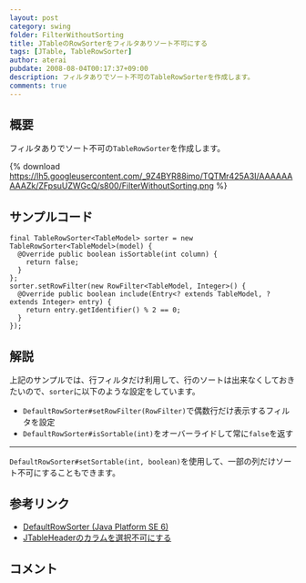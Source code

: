 ```yaml
---
layout: post
category: swing
folder: FilterWithoutSorting
title: JTableのRowSorterをフィルタありソート不可にする
tags: [JTable, TableRowSorter]
author: aterai
pubdate: 2008-08-04T00:17:37+09:00
description: フィルタありでソート不可のTableRowSorterを作成します。
comments: true
---
```

## 概要
フィルタありでソート不可の`TableRowSorter`を作成します。

{% download https://lh5.googleusercontent.com/_9Z4BYR88imo/TQTMr425A3I/AAAAAAAAAZk/ZFpsuUZWGcQ/s800/FilterWithoutSorting.png %}

## サンプルコード
<pre class="prettyprint"><code>final TableRowSorter&lt;TableModel&gt; sorter = new TableRowSorter&lt;TableModel&gt;(model) {
  @Override public boolean isSortable(int column) {
    return false;
  }
};
sorter.setRowFilter(new RowFilter&lt;TableModel, Integer&gt;() {
  @Override public boolean include(Entry&lt;? extends TableModel, ? extends Integer&gt; entry) {
    return entry.getIdentifier() % 2 == 0;
  }
});
</code></pre>

## 解説
上記のサンプルでは、行フィルタだけ利用して、行のソートは出来なくしておきたいので、`sorter`に以下のような設定をしています。

- `DefaultRowSorter#setRowFilter(RowFilter)`で偶数行だけ表示するフィルタを設定
- `DefaultRowSorter#isSortable(int)`をオーバーライドして常に`false`を返す

<!-- dummy comment line for breaking list -->

- - - -
`DefaultRowSorter#setSortable(int, boolean)`を使用して、一部の列だけソート不可にすることもできます。

## 参考リンク
- [DefaultRowSorter (Java Platform SE 6)](http://docs.oracle.com/javase/jp/6/api/javax/swing/DefaultRowSorter.html)
- [JTableHeaderのカラムを選択不可にする](http://ateraimemo.com/Swing/DisabledHeader.html)

<!-- dummy comment line for breaking list -->

## コメント
